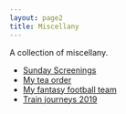 ```yaml
---
layout: page2
title: Miscellany
---
```


A collection of miscellany.

* [Sunday Screenings](/sunday-screenings)
* [My tea order](/tea)
* [My fantasy football team](https://fantasy.premierleague.com/a/team/1760220/event/29)
* [Train journeys 2019](https://docs.google.com/spreadsheets/d/1OTRPjguZQNHIo-xYKBTjbUOETZ5tq67Ve-i0CNSYaK4/edit?usp=sharing)